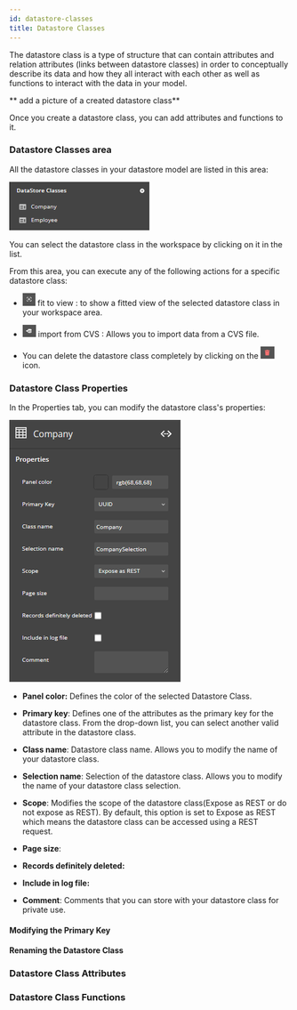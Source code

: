 ```yaml
---
id: datastore-classes
title: Datastore Classes
---
```

The datastore class is a type of structure that can contain attributes
and relation attributes (links between datastore classes) in order to
conceptually describe its data and how they all interact with each other
as well as functions to interact with the data in your model.

\*\* add a picture of a created datastore class\*\*

Once you create a datastore class, you can add attributes and functions
to it.

### Datastore Classes area

All the datastore classes in your datastore model are listed in this
area:

![alt-text](img/datastore-classes-area.png)

You can select the datastore class in the workspace by clicking on it in
the list.

From this area, you can execute any of the following actions for a
specific datastore class:

-   ![alt-text](img/fitview-icon.png) fit to view : to show a fitted view of the selected datastore class in your workspace area.

-   ![alt-text](img/importfromcvs-icon.png) import from CVS : Allows you to import data from a CVS file.

-   You can delete the datastore class completely by clicking on the ![alt-text](img/deletedatastoreclass-icon.png) icon.
### Datastore Class Properties 

In the Properties tab, you can modify the datastore class's properties:

![alt-text](img/datastoreclass-properties.png)

-   **Panel color:** Defines the color of the selected Datastore Class.

-   **Primary key**: Defines one of the attributes as the primary key for the datastore class. From the drop-down list, you can select another valid attribute in the datastore class.

-   **Class name**: Datastore class name. Allows you to modify the name of your datastore class.

-   **Selection name**: Selection of the datastore class. Allows you to modify the name of your datastore class selection.

-   **Scope**: Modifies the scope of the datastore class(Expose as REST or do not expose as REST). By default, this option is set to Expose as REST which means the datastore class can be accessed using a REST request.

-   **Page size**:

-   **Records definitely deleted:**

-   **Include in log file:**

-   **Comment**: Comments that you can store with your datastore class for private use.

#### Modifying the Primary Key 


#### Renaming the Datastore Class 

### Datastore Class Attributes

### Datastore Class Functions
